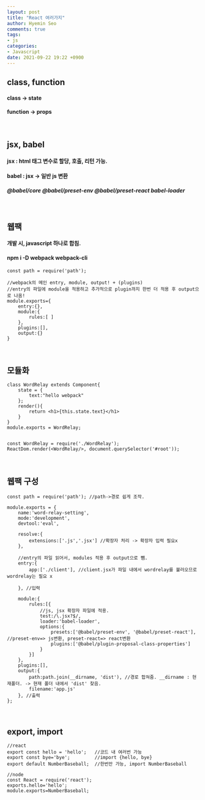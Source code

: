 ```yaml
---
layout: post
title: "React 여러가지"
author: Hyemin Seo
comments: true
tags:
- js
categories:
- Javascript
date: 2021-09-22 19:22 +0900
---
```


## class, function 
#### class -> state
#### function -> props

<br/>

## jsx, babel  
#### jsx : html 태그 변수로 할당, 호출, 리턴 가능.
#### babel : jsx -> 일반 js 변환  
##### @babel/core @babel/preset-env @babel/preset-react babel-loader

<br/>

## 웹팩  
#### 개발 시, javascript 하나로 합침.  
#### npm i -D webpack webpack-cli
```
const path = require('path');

//webpack의 메인 entry, module, output! + (plugins)
//entry의 파일에 module을 적용하고 추가적으로 plugin까지 한번 더 적용 후 output으로 나옴!
module.exports={
    entry:{},
    module:{
        rules:[ ]
    },
    plugins:[],
    output:{}
}
```
<br />

## 모듈화  
```
class WordRelay extends Component{
    state = {
        text:"hello webpack"
    };
    render(){
        return <h1>{this.state.text}</h1>
    }
}
module.exports = WordRelay;


const WordRelay = require('./WordRelay');
ReactDom.render(<WordRelay/>, document.querySelector('#root'));
```

<br/>

## 웹팩 구성
```
const path = require('path'); //path->경로 쉽게 조작.

module.exports = {
    name:'word-relay-setting',
    mode:'development',
    devtool:'eval',

    resolve:{
        extensions:['.js','.jsx'] //확장자 처리 -> 확장자 입력 필요x
    },

    //entry의 파일 읽어서, modules 적용 후 output으로 뺌.
    entry:{
        app:['./client'], //client.jsx가 파일 내에서 wordrelay를 불러오므로 wordrelay는 필요 x

    }, //입력

    module:{
        rules:[{
            //js, jsx 확장자 파일에 적용.
            test:/\.jsx?$/,
            loader:'babel-loader',
            options:{
                presets:['@babel/preset-env', '@babel/preset-react'], //preset-env=> js변환, preset-react=> react변환
                plugins:['@babel/plugin-proposal-class-properties']
            }
        }]
    },
    plugins:[],
    output:{
        path:path.join(__dirname, 'dist'), //경로 합쳐줌. __dirname : 현재폴더. -> 현재 폴더 내에서 'dist' 찾음.
        filename:'app.js'
    }, //출력
};
```
<br/>

## export, import
```
//react
export const hello = 'hello';   //코드 내 여러번 가능
export const bye='bye';         //import {hello, bye}
export default NumberBaseball;  //한번만 가능, import NumberBaseball

//node
const React = require('react');
exports.hello='hello';
module.exports=NumberBaseball;

```
